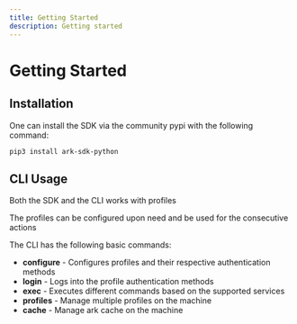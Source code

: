 ```yaml
---
title: Getting Started
description: Getting started
---
```


# Getting Started

## Installation

One can install the SDK via the community pypi with the following command:
```shell
pip3 install ark-sdk-python
```

## CLI Usage

Both the SDK and the CLI works with profiles

The profiles can be configured upon need and be used for the consecutive actions

The CLI has the following basic commands:

- <b>configure</b> - Configures profiles and their respective authentication methods
- <b>login</b> - Logs into the profile authentication methods
- <b>exec</b> - Executes different commands based on the supported services
- <b>profiles</b> - Manage multiple profiles on the machine
- <b>cache</b> - Manage ark cache on the machine